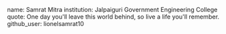 name: Samrat Mitra
institution: Jalpaiguri Government Engineering College
quote: One day you'll leave this world behind, so live a life you'll remember.
github_user: lionelsamrat10

